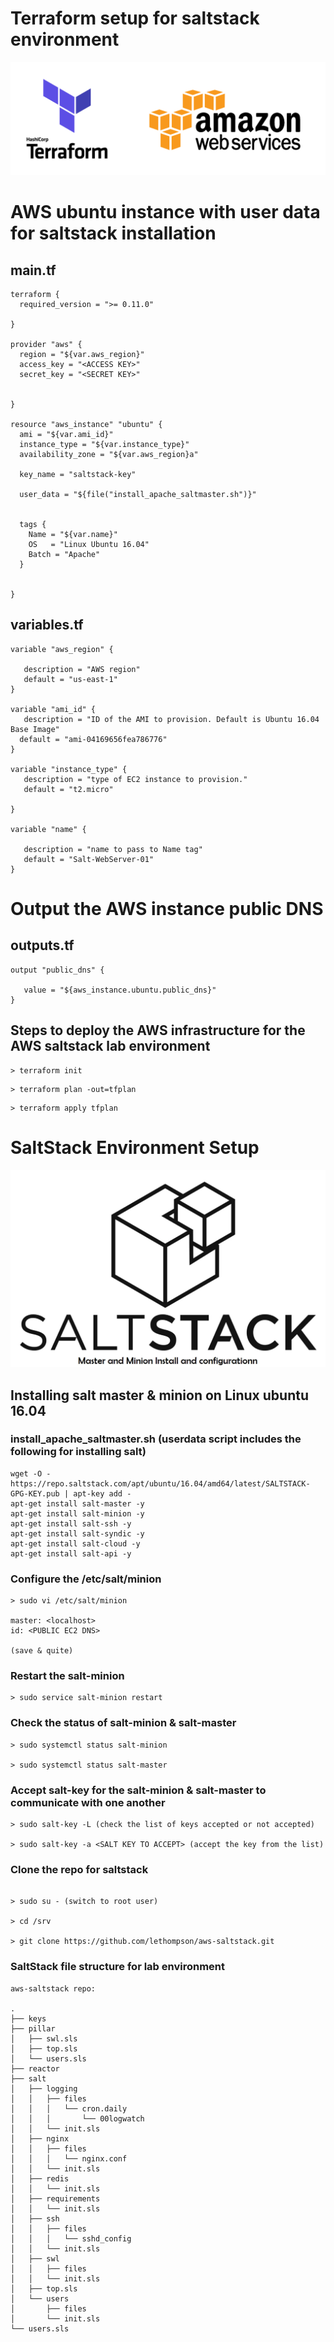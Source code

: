# Terraform setup for saltstack environment

![Terraform-AWS](https://github.com/lethompson/saltstack-lab-env/blob/master/Terraform-AWS.png)

# AWS ubuntu instance with user data for saltstack installation
## main.tf 
```
terraform {
  required_version = ">= 0.11.0"

}

provider "aws" {
  region = "${var.aws_region}"
  access_key = "<ACCESS KEY>"
  secret_key = "<SECRET KEY>"


}

resource "aws_instance" "ubuntu" {
  ami = "${var.ami_id}"
  instance_type = "${var.instance_type}"
  availability_zone = "${var.aws_region}a"

  key_name = "saltstack-key"
 
  user_data = "${file("install_apache_saltmaster.sh")}"

  
  tags {
    Name = "${var.name}"
    OS   = "Linux Ubuntu 16.04" 
    Batch = "Apache"
  }


}
```

## variables.tf
```
variable "aws_region" {

   description = "AWS region"
   default = "us-east-1"
}

variable "ami_id" {
   description = "ID of the AMI to provision. Default is Ubuntu 16.04 Base Image"
  default = "ami-04169656fea786776"
}

variable "instance_type" {
   description = "type of EC2 instance to provision."
   default = "t2.micro"

}

variable "name" {

   description = "name to pass to Name tag"
   default = "Salt-WebServer-01"
}
```

# Output the AWS instance public DNS 
## outputs.tf

```
output "public_dns" {

   value = "${aws_instance.ubuntu.public_dns}"
}
```

## Steps to deploy the AWS infrastructure for the AWS saltstack lab environment

```
> terraform init
```

```
> terraform plan -out=tfplan
```

```
> terraform apply tfplan
```

# SaltStack Environment Setup

![saltstack](https://github.com/lethompson/saltstack-lab-env/blob/master/how-to-install-salt.png)

## Installing salt master & minion on Linux ubuntu 16.04

###  	install_apache_saltmaster.sh (userdata script includes the following for installing salt)

```
wget -O - https://repo.saltstack.com/apt/ubuntu/16.04/amd64/latest/SALTSTACK-GPG-KEY.pub | apt-key add -
apt-get install salt-master -y
apt-get install salt-minion -y
apt-get install salt-ssh -y
apt-get install salt-syndic -y
apt-get install salt-cloud -y
apt-get install salt-api -y

```

### Configure the /etc/salt/minion
```
> sudo vi /etc/salt/minion

master: <localhost>
id: <PUBLIC EC2 DNS>

(save & quite)
```
### Restart the salt-minion
```
> sudo service salt-minion restart

```

### Check the status of salt-minion & salt-master
```
> sudo systemctl status salt-minion 

> sudo systemctl status salt-master 

```

### Accept salt-key for the salt-minion & salt-master to communicate with one another

```
> sudo salt-key -L (check the list of keys accepted or not accepted)

> sudo salt-key -a <SALT KEY TO ACCEPT> (accept the key from the list)

```
### Clone the repo for saltstack

```

> sudo su - (switch to root user)

> cd /srv

> git clone https://github.com/lethompson/aws-saltstack.git

```

### SaltStack file structure for lab environment

```
aws-saltstack repo:

.
├── keys
├── pillar
│   ├── swl.sls
│   ├── top.sls
│   └── users.sls
├── reactor
├── salt
│   ├── logging
│   │   ├── files
│   │   │   └── cron.daily
│   │   │       └── 00logwatch
│   │   └── init.sls
│   ├── nginx
│   │   ├── files
│   │   │   └── nginx.conf
│   │   └── init.sls
│   ├── redis
│   │   └── init.sls
│   ├── requirements
│   │   └── init.sls
│   ├── ssh
│   │   ├── files
│   │   │   └── sshd_config
│   │   └── init.sls
│   ├── swl
│   │   ├── files
│   │   └── init.sls
│   ├── top.sls
│   └── users
│       ├── files
│       └── init.sls
└── users.sls

```
